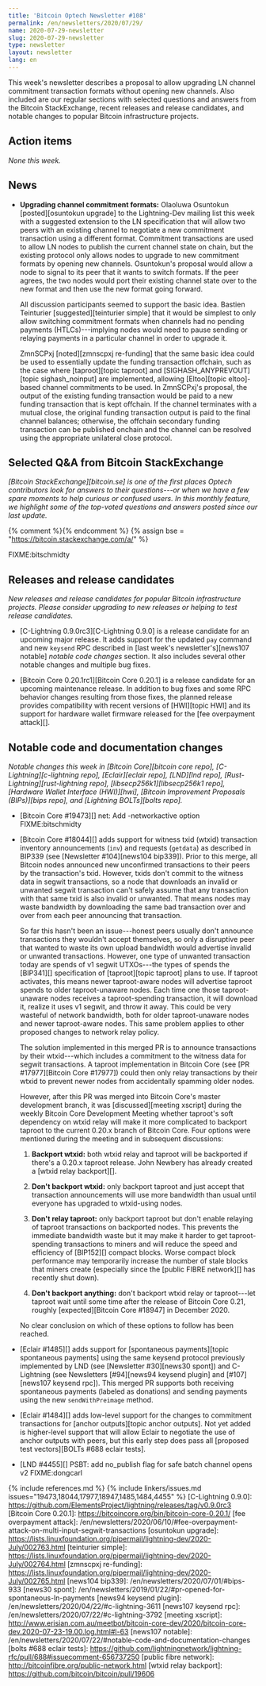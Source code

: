 ```yaml
---
title: 'Bitcoin Optech Newsletter #108'
permalink: /en/newsletters/2020/07/29/
name: 2020-07-29-newsletter
slug: 2020-07-29-newsletter
type: newsletter
layout: newsletter
lang: en
---
```

This week's newsletter describes a proposal to allow upgrading LN
channel commitment transaction formats without opening new channels.
Also included are our regular sections with selected questions and
answers from the Bitcoin StackExchange, recent releases and release
candidates, and notable changes to popular Bitcoin infrastructure
projects.

## Action items

*None this week.*

## News

- **Upgrading channel commitment formats:** Olaoluwa Osuntokun
  [posted][osuntokun upgrade] to the Lightning-Dev mailing list this
  week with a suggested extension to the LN specification that will
  allow two peers with an existing channel to negotiate a
  new commitment transaction using a different format.  Commitment
  transactions are used to allow LN nodes to publish the current channel
  state on chain, but the existing protocol only allows nodes to upgrade
  to new commitment formats by opening new channels.  Osuntokun's
  proposal would allow a node to signal to its peer that it wants to
  switch formats.  If the peer agrees, the two nodes would port their
  existing channel state over to the new format and then use the new
  format going forward.

    All discussion participants seemed to support the basic idea.
    Bastien Teinturier [suggested][teinturier simple] that
    it would be simplest to only allow switching commitment formats when
    channels had no pending payments (HTLCs)---implying nodes would
    need to pause sending or relaying payments in a particular channel
    in order to upgrade it.

    ZmnSCPxj [noted][zmnscpxj re-funding] that the same basic idea could
    be used to essentially update the funding transaction offchain, such
    as the case where [taproot][topic taproot]
    and [SIGHASH_ANYPREVOUT][topic sighash_noinput] are implemented,
    allowing [Eltoo][topic eltoo]-based channel commitments to be used.  In
    ZmnSCPxj's proposal, the output of the existing funding transaction
    would be paid to a new funding transaction that is kept offchain.  If
    the channel terminates with a mutual close, the original funding
    transaction output is paid to the final channel balances; otherwise,
    the offchain secondary funding transaction can be published onchain
    and the channel can be resolved using the appropriate unilateral
    close protocol.

## Selected Q&A from Bitcoin StackExchange

*[Bitcoin StackExchange][bitcoin.se] is one of the first places Optech
contributors look for answers to their questions---or when we have a
few spare moments to help curious or confused users.  In
this monthly feature, we highlight some of the top-voted questions and
answers posted since our last update.*

{% comment %}<!-- https://bitcoin.stackexchange.com/search?tab=votes&q=created%3a1m..%20is%3aanswer -->{% endcomment %}
{% assign bse = "https://bitcoin.stackexchange.com/a/" %}

FIXME:bitschmidty

## Releases and release candidates

*New releases and release candidates for popular Bitcoin infrastructure
projects.  Please consider upgrading to new releases or helping to test
release candidates.*

- [C-Lightning 0.9.0rc3][C-Lightning 0.9.0] is a release candidate for
  an upcoming major release.  It adds support for the updated `pay`
  command and new `keysend` RPC described in [last week's
  newsletter's][news107 notable] *notable code changes* section.  It also
  includes several other notable changes and multiple bug fixes.

- [Bitcoin Core 0.20.1rc1][Bitcoin Core 0.20.1] is a release candidate
  for an upcoming maintenance release.  In addition to bug fixes and
  some RPC behavior changes resulting from those fixes, the planned
  release provides compatibility with recent versions of [HWI][topic
  HWI] and its support for hardware wallet firmware released for the
  [fee overpayment attack][].

## Notable code and documentation changes

*Notable changes this week in [Bitcoin Core][bitcoin core repo],
[C-Lightning][c-lightning repo], [Eclair][eclair repo], [LND][lnd repo],
[Rust-Lightning][rust-lightning repo], [libsecp256k1][libsecp256k1 repo],
[Hardware Wallet Interface (HWI)][hwi], [Bitcoin Improvement Proposals
(BIPs)][bips repo], and [Lightning BOLTs][bolts repo].*

- [Bitcoin Core #19473][] net: Add -networkactive option
  FIXME:bitschmidty

- [Bitcoin Core #18044][] adds support for witness txid (wtxid)
  transaction inventory announcements (`inv`) and requests (`getdata`)
  as described in BIP339 (see [Newsletter #104][news104 bip339]).  Prior
  to this merge, all Bitcoin nodes announced new unconfirmed
  transactions to their peers by the transaction's txid.  However, txids
  don't commit to the witness data in segwit transactions, so a node that
  downloads an invalid or unwanted segwit transaction can't safely
  assume that any transaction with that same txid is also invalid or
  unwanted.  That means nodes may waste bandwidth by downloading the
  same bad transaction over and over from each peer announcing that
  transaction.

    So far this hasn't been an issue---honest peers usually don't
    announce transactions they wouldn't accept themselves, so only a
    disruptive peer that wanted to waste its own upload bandwidth would
    advertise invalid or unwanted transactions.  However, one type of
    unwanted transaction today are spends of v1 segwit UTXOs---the types
    of spends the [BIP341][] specification of [taproot][topic taproot]
    plans to use.  If taproot activates, this means newer taproot-aware
    nodes will advertise taproot spends to older taproot-unaware nodes.
    Each time one those taproot-unaware nodes receives a
    taproot-spending transaction, it will download it, realize it uses
    v1 segwit, and throw it away.  This could be very wasteful of
    network bandwidth, both for older taproot-unaware nodes and newer
    taproot-aware nodes.  This same problem applies to other proposed
    changes to network relay policy.

    The solution implemented in this merged PR is to announce
    transactions by their wtxid---which includes a commitment to the
    witness data for segwit transactions.  A taproot implementation in
    Bitcoin Core (see [PR #17977][Bitcoin Core #17977]) could then only
    relay transactions by their wtxid to prevent newer nodes from
    accidentally spamming older nodes.

    However, after this PR was merged into Bitcoin Core's master
    development branch, it was [discussed][meeting xscript] during the
    weekly Bitcoin Core Development Meeting whether taproot's soft
    dependency on wtxid relay will make it more complicated to backport
    taproot to the current 0.20.x branch of Bitcoin Core.  Four options
    were mentioned during the meeting and in subsequent discussions:

    1. **Backport wtxid:** both wtxid relay and taproot will be
       backported if there's a 0.20.x taproot release.  John Newbery has
       already created a [wtxid relay backport][].

    2. **Don't backport wtxid:** only backport taproot and just accept that
       transaction announcements will use more bandwidth than usual
       until everyone has upgraded to wtxid-using nodes.

    3. **Don't relay taproot:** only backport taproot but don't enable
       relaying of taproot transactions on backported nodes.  This
       prevents the immediate bandwidth waste but it may make it harder to
       get taproot-spending transactions to miners and will reduce the
       speed and efficiency of [BIP152][] compact blocks.  Worse compact
       block performance may temporarily increase the number of stale
       blocks that miners create (especially since the [public FIBRE
       network][] has recently shut down).

    4. **Don't backport anything:** don't backport wtxid relay or
       taproot---let taproot wait until some time after the release of Bitcoin
       Core 0.21, roughly [expected][Bitcoin Core #18947] in December
       2020.

    No clear conclusion on which of these options to follow has been
    reached.

- [Eclair #1485][] adds support for [spontaneous payments][topic
  spontaneous payments] using the same keysend protocol previously
  implemented by LND (see [Newsletter #30][news30 spont]) and
  C-Lightning (see Newsletters [#94][news94 keysend plugin] and
  [#107][news107 keysend rpc]).  This merged PR supports both receiving
  spontaneous payments (labeled as donations) and sending payments
  using the new `sendWithPreimage` method.

- [Eclair #1484][] adds low-level support for the changes to commitment
  transactions for [anchor outputs][topic anchor outputs].  Not yet
  added is higher-level support that will allow Eclair to negotiate
  the use of anchor outputs with peers, but this early step does pass
  all [proposed test vectors][BOLTs #688 eclair tests].

- [LND #4455][] PSBT: add no_publish flag for safe batch channel opens v2 FIXME:dongcarl

{% include references.md %}
{% include linkers/issues.md issues="19473,18044,17977,18947,1485,1484,4455" %}
[C-Lightning 0.9.0]: https://github.com/ElementsProject/lightning/releases/tag/v0.9.0rc3
[Bitcoin Core 0.20.1]: https://bitcoincore.org/bin/bitcoin-core-0.20.1/
[fee overpayment attack]: /en/newsletters/2020/06/10/#fee-overpayment-attack-on-multi-input-segwit-transactions
[osuntokun upgrade]: https://lists.linuxfoundation.org/pipermail/lightning-dev/2020-July/002763.html
[teinturier simple]: https://lists.linuxfoundation.org/pipermail/lightning-dev/2020-July/002764.html
[zmnscpxj re-funding]: https://lists.linuxfoundation.org/pipermail/lightning-dev/2020-July/002765.html
[news104 bip339]: /en/newsletters/2020/07/01/#bips-933
[news30 spont]: /en/newsletters/2019/01/22/#pr-opened-for-spontaneous-ln-payments
[news94 keysend plugin]: /en/newsletters/2020/04/22/#c-lightning-3611
[news107 keysend rpc]: /en/newsletters/2020/07/22/#c-lightning-3792
[meeting xscript]: http://www.erisian.com.au/meetbot/bitcoin-core-dev/2020/bitcoin-core-dev.2020-07-23-19.00.log.html#l-63
[news107 notable]: /en/newsletters/2020/07/22/#notable-code-and-documentation-changes
[bolts #688 eclair tests]: https://github.com/lightningnetwork/lightning-rfc/pull/688#issuecomment-656737250
[public fibre network]: http://bitcoinfibre.org/public-network.html
[wtxid relay backport]: https://github.com/bitcoin/bitcoin/pull/19606
